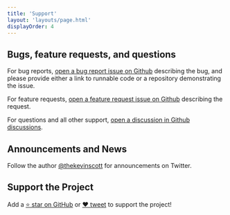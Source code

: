 ```yaml
---
title: 'Support'
layout: 'layouts/page.html'
displayOrder: 4
---
```


## Bugs, feature requests, and questions​

For bug reports, [open a bug report issue on Github](https://github.com/thekevinscott/Autogrammer/issues/new?assignees=thekevinscott&labels=bug&projects=&template=bug_report.md&title=) describing the bug, and please provide either a link to runnable code or a repository demonstrating the issue.

For feature requests, [open a feature request issue on Github](https://github.com/thekevinscott/Autogrammer/issues/new?assignees=thekevinscott&labels=enhancement&projects=&template=feature_request.md&title=) describing the request.

For questions and all other support, [open a discussion in Github discussions](https://github.com/thekevinscott/Autogrammer/discussions).

## Announcements and News​

Follow the author [@thekevinscott](https://twitter.com/thekevinscott) for announcements on Twitter.

## Support the Project​

Add a [⭐️ star on GitHub](https://github.com/thekevinscott/Autogrammer) or [❤️ tweet](https://twitter.com/intent/tweet) to support the project!
